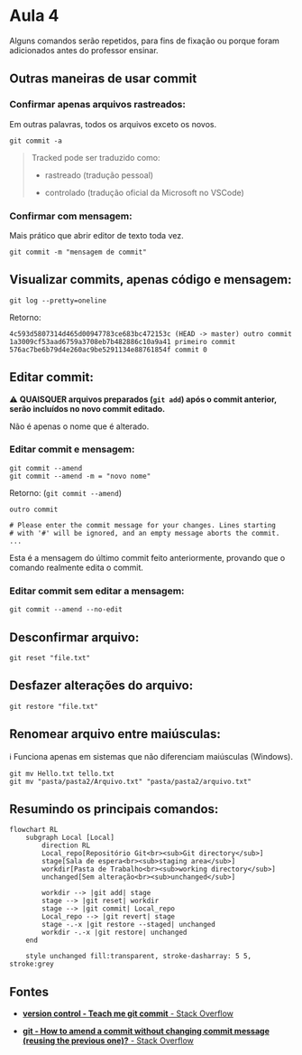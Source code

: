 # Aula 4

Alguns comandos serão repetidos, para fins de fixação ou porque foram adicionados antes do professor ensinar.

## Outras maneiras de usar commit

### Confirmar apenas arquivos rastreados:

Em outras palavras, todos os arquivos exceto os novos.

```git
git commit -a
```

> Tracked pode ser traduzido como:
> 
> * rastreado (tradução pessoal)
> 
> * controlado (tradução oficial da Microsoft no VSCode)

### Confirmar com mensagem:

Mais prático que abrir editor de texto toda vez.

```git
git commit -m "mensagem de commit"
```

## Visualizar commits, apenas código e mensagem:

```git
git log --pretty=oneline
```

Retorno:

```git
4c593d5807314d465d00947783ce683bc472153c (HEAD -> master) outro commit
1a3009cf53aad6759a3708eb7b482886c10a9a41 primeiro commit
576ac7be6b79d4e260ac9be5291134e88761854f commit 0
```

## Editar commit:

:warning: **QUAISQUER arquivos preparados (`git add`) após o commit anterior, serão incluídos no novo commit editado.**

Não é apenas o nome que é alterado. 

### Editar commit e mensagem:

```git
git commit --amend
git commit --amend -m = "novo nome"
```

Retorno: (`git commit --amend`)

```git
outro commit

# Please enter the commit message for your changes. Lines starting
# with '#' will be ignored, and an empty message aborts the commit.
...
```

Esta é a mensagem do último commit feito anteriormente,  provando que o comando realmente edita o commit.

### Editar commit sem editar a mensagem:

```git
git commit --amend --no-edit
```

## Desconfirmar arquivo:

```git
git reset "file.txt"
```

## Desfazer alterações do arquivo:

```git
git restore "file.txt"
```

## Renomear arquivo entre maiúsculas:

:information_source: Funciona apenas em sistemas que não diferenciam maiúsculas (Windows).

```git
git mv Hello.txt tello.txt
git mv "pasta/pasta2/Arquivo.txt" "pasta/pasta2/arquivo.txt"
```

## Resumindo os principais comandos:

```mermaid
flowchart RL
    subgraph Local [Local]
        direction RL
        Local_repo[Repositório Git<br><sub>Git directory</sub>]
        stage[Sala de espera<br><sub>staging area</sub>]
        workdir[Pasta de Trabalho<br><sub>working directory</sub>]
        unchanged[Sem alteração<br><sub>unchanged</sub>]

        workdir --> |git add| stage
        stage --> |git reset| workdir
        stage --> |git commit| Local_repo
        Local_repo --> |git revert| stage
        stage -.-x |git restore --staged| unchanged
        workdir -.-x |git restore| unchanged
    end

    style unchanged fill:transparent, stroke-dasharray: 5 5, stroke:grey
```

## Fontes

* [**version control - Teach me git commit** - Stack Overflow](https://stackoverflow.com/questions/5625934/teach-me-git-commit)

* [**git - How to amend a commit without changing commit message (reusing the previous one)?** - Stack Overflow](https://stackoverflow.com/questions/10237071/how-to-amend-a-commit-without-changing-commit-message-reusing-the-previous-one)
